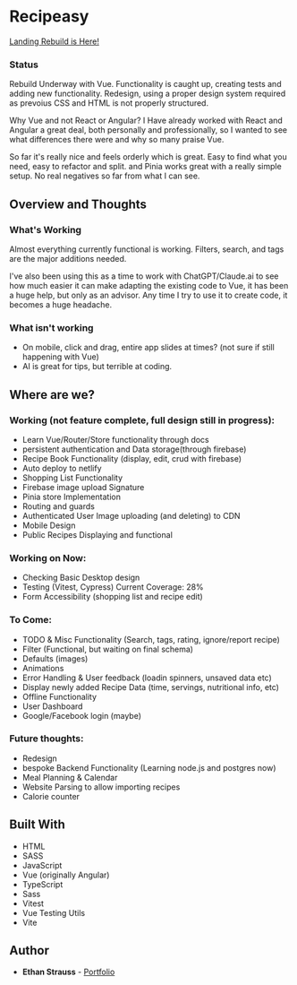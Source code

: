 # Recipeasy

[Landing Rebuild is Here!](https://stupefied-morse-5e1233.netlify.com/)

### Status

Rebuild Underway with Vue. Functionality is caught up, creating tests and adding new functionality. Redesign, using a proper design system required as prevoius CSS and HTML is not properly structured. 

Why Vue and not React or Angular? I Have already worked with React and Angular a great deal, both personally and professionally, so I wanted to see what differences there were and why so many praise Vue. 

So far it's really nice and feels orderly which is great. Easy to find what you need, easy to refactor and split. and Pinia works great with a really simple setup. No real negatives so far from what I can see.

## Overview and Thoughts

### What's Working

Almost everything currently functional is working. Filters, search, and tags are the major additions needed.

I've also been using this as a time to work with ChatGPT/Claude.ai to see how much easier it can make adapting the existing code to Vue, it has been a huge help, but only as an advisor. Any time I try to use it to create code, it becomes a huge headache.

### What isn't working

- On mobile, click and drag, entire app slides at times? (not sure if still happening with Vue)
- AI is great for tips, but terrible at coding. 

## Where are we?

### Working (not feature complete, full design still in progress):

- Learn Vue/Router/Store functionality through docs
- persistent authentication and Data storage(through firebase)
- Recipe Book Functionality (display, edit, crud with firebase)
- Auto deploy to netlify
- Shopping List Functionality
- Firebase image upload Signature
- Pinia store Implementation
- Routing and guards
- Authenticated User Image uploading (and deleting) to CDN
- Mobile Design
- Public Recipes Displaying and functional

### Working on Now:

- Checking Basic Desktop design
- Testing (Vitest, Cypress) Current Coverage: 28%
- Form Accessibility (shopping list and recipe edit)

### To Come:

- TODO & Misc Functionality (Search, tags, rating, ignore/report recipe)
- Filter (Functional, but waiting on final schema)
- Defaults (images)
- Animations
- Error Handling & User feedback (loadin spinners, unsaved data etc)
- Display newly added Recipe Data (time, servings, nutritional info, etc)
- Offline Functionality
- User Dashboard
- Google/Facebook login (maybe)

### Future thoughts:

- Redesign
- bespoke Backend Functionality (Learning node.js and postgres now)
- Meal Planning & Calendar
- Website Parsing to allow importing recipes
- Calorie counter

## Built With

- HTML
- SASS
- JavaScript
- Vue (originally Angular)
- TypeScript
- Sass
- Vitest
- Vue Testing Utils
- Vite

## Author

- **Ethan Strauss** - [Portfolio](https://dotethan.github.io)
